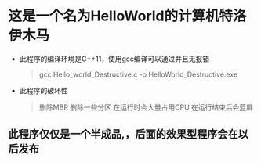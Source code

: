 # 这是一个名为HelloWorld的计算机特洛伊木马
* 此程序的编译环境是C++11，使用gcc编译可以通过并且无报错
  > gcc Hello_world_Destructive.c -o HelloWorld_Destructive.exe
* 此程序的破坏性
  > 删除MBR
  > 删除一些分区
  > 在运行时会大量占用CPU
  > 在运行结束后会蓝屏
## 此程序仅仅是一个半成品,，后面的效果型程序会在以后发布
